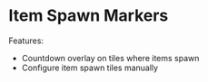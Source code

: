 # Item Spawn Markers

Features:
- Countdown overlay on tiles where items spawn
- Configure item spawn tiles manually 